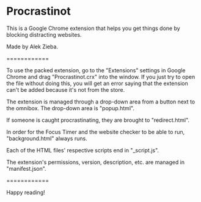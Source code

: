 Procrastinot
============

This is a Google Chrome extension that helps you get things done by blocking distracting websites.

Made by Alek Zieba.

============

To use the packed extension, go to the "Extensions" settings in Google Chrome and drag "Procrastinot.crx"
into the window.  If you just try to open the file without doing this, you will get an error saying
that the extension can't be added because it's not from the store.

The extension is managed through a drop-down area from a button next to the omnibox.  The drop-down area
is "popup.html".

If someone is caught procrastinating, they are brought to "redirect.html".

In order for the Focus Timer and the website checker to be able to run, "background.html" always runs.

Each of the HTML files' respective scripts end in "_script.js".

The extension's permissions, version, description, etc. are managed in "manifest.json".

============

Happy reading!
